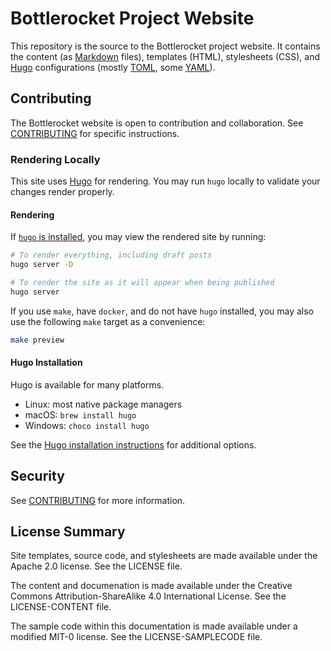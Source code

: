 # Bottlerocket Project Website

This repository is the source to the Bottlerocket project website. It contains the content (as [Markdown](https://commonmark.org/) files), templates (HTML), stylesheets (CSS), and [Hugo](https://gohugo.io/) configurations (mostly [TOML](https://toml.io/en/), some [YAML](https://yaml.org/)).

## Contributing

The Bottlerocket website is open to contribution and collaboration. See [CONTRIBUTING](CONTRIBUTING.md) for specific instructions.

### Rendering Locally

This site uses [Hugo](https://github.com/gohugoio/hugo) for rendering.
You may run `hugo` locally to validate your changes render properly.

#### Rendering

If [`hugo` is installed](#hugo-installation), you may view the rendered site by running:

```sh
# To render everything, including draft posts
hugo server -D

# To render the site as it will appear when being published
hugo server
```

If you use `make`, have `docker`, and do not have `hugo` installed, you may also use the following `make` target as a convenience:

```sh
make preview
```

#### Hugo Installation

Hugo is available for many platforms.

- Linux: most native package managers
- macOS: `brew install hugo`
- Windows: `choco install hugo`

See the [Hugo installation instructions](https://gohugo.io/getting-started/installing/) for additional options.

## Security

See [CONTRIBUTING](CONTRIBUTING.md#security-issue-notifications) for more information.

## License Summary

Site templates, source code, and stylesheets are made available under the Apache 2.0 license. See the LICENSE file.

The content and documenation is made available under the Creative Commons Attribution-ShareAlike 4.0 International License. See the LICENSE-CONTENT file.

The sample code within this documentation is made available under a modified MIT-0 license. See the LICENSE-SAMPLECODE file.
